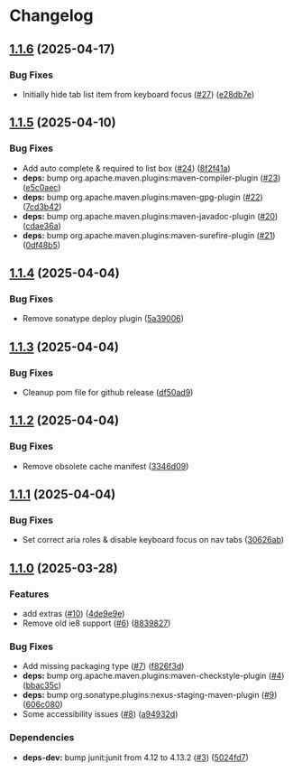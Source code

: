 # Changelog

## [1.1.6](https://github.com/notz/gwtbootstrap3/compare/v1.1.5...v1.1.6) (2025-04-17)


### Bug Fixes

* Initially hide tab list item from keyboard focus ([#27](https://github.com/notz/gwtbootstrap3/issues/27)) ([e28db7e](https://github.com/notz/gwtbootstrap3/commit/e28db7e3bd956fcd419a89f2160632df2fc19b4d))

## [1.1.5](https://github.com/notz/gwtbootstrap3/compare/v1.1.4...v1.1.5) (2025-04-10)


### Bug Fixes

* Add auto complete & required to list box ([#24](https://github.com/notz/gwtbootstrap3/issues/24)) ([8f2f41a](https://github.com/notz/gwtbootstrap3/commit/8f2f41a7f3e2d8cd32f1ac5111b2d683fd60e71a))
* **deps:** bump org.apache.maven.plugins:maven-compiler-plugin ([#23](https://github.com/notz/gwtbootstrap3/issues/23)) ([e5c0aec](https://github.com/notz/gwtbootstrap3/commit/e5c0aec7e99cfb5078b5602a455d33ed694c7c10))
* **deps:** bump org.apache.maven.plugins:maven-gpg-plugin ([#22](https://github.com/notz/gwtbootstrap3/issues/22)) ([7cd3b42](https://github.com/notz/gwtbootstrap3/commit/7cd3b420b59bd6fd4e66e5dacc8b307bafee34df))
* **deps:** bump org.apache.maven.plugins:maven-javadoc-plugin ([#20](https://github.com/notz/gwtbootstrap3/issues/20)) ([cdae36a](https://github.com/notz/gwtbootstrap3/commit/cdae36adba37c379ba549641b152b8e44876ce06))
* **deps:** bump org.apache.maven.plugins:maven-surefire-plugin ([#21](https://github.com/notz/gwtbootstrap3/issues/21)) ([0df48b5](https://github.com/notz/gwtbootstrap3/commit/0df48b5040ae382d5c930fceb628d4264ebe722a))

## [1.1.4](https://github.com/notz/gwtbootstrap3/compare/v1.1.3...v1.1.4) (2025-04-04)


### Bug Fixes

* Remove sonatype deploy plugin ([5a39006](https://github.com/notz/gwtbootstrap3/commit/5a39006efc491a5d1b13632aa06036da600777ac))

## [1.1.3](https://github.com/notz/gwtbootstrap3/compare/v1.1.2...v1.1.3) (2025-04-04)


### Bug Fixes

* Cleanup pom file for github release ([df50ad9](https://github.com/notz/gwtbootstrap3/commit/df50ad9e8ed07f112dd182232d6fe355e2734f55))

## [1.1.2](https://github.com/notz/gwtbootstrap3/compare/v1.1.1...v1.1.2) (2025-04-04)


### Bug Fixes

* Remove obsolete cache manifest ([3346d09](https://github.com/notz/gwtbootstrap3/commit/3346d0900916ba121b2eb3a4e3a1941576fd4b99))

## [1.1.1](https://github.com/notz/gwtbootstrap3/compare/v1.1.0...v1.1.1) (2025-04-04)


### Bug Fixes

* Set correct aria roles & disable keyboard focus on nav tabs ([30626ab](https://github.com/notz/gwtbootstrap3/commit/30626abf1772c437c308c56c17daafadcc6ca2d8))

## [1.1.0](https://github.com/notz/gwtbootstrap3/compare/1.0.1...v1.1.0) (2025-03-28)


### Features

* add extras ([#10](https://github.com/notz/gwtbootstrap3/issues/10)) ([4de9e9e](https://github.com/notz/gwtbootstrap3/commit/4de9e9e160bf52cc000906b0129e72a833a6a576))
* Remove old ie8 support ([#6](https://github.com/notz/gwtbootstrap3/issues/6)) ([8839827](https://github.com/notz/gwtbootstrap3/commit/8839827715d937c3f8aebe9dad91a755bb2af2c8))


### Bug Fixes

* Add missing packaging type ([#7](https://github.com/notz/gwtbootstrap3/issues/7)) ([f826f3d](https://github.com/notz/gwtbootstrap3/commit/f826f3db3a8c5ae964db5e12f3c407aaa1f14e78))
* **deps:** bump org.apache.maven.plugins:maven-checkstyle-plugin ([#4](https://github.com/notz/gwtbootstrap3/issues/4)) ([bbac35c](https://github.com/notz/gwtbootstrap3/commit/bbac35c0a0c775237ae38cbef28f75bc9e432eed))
* **deps:** bump org.sonatype.plugins:nexus-staging-maven-plugin ([#9](https://github.com/notz/gwtbootstrap3/issues/9)) ([606c080](https://github.com/notz/gwtbootstrap3/commit/606c080b6128bd293f5b3bd43f8d45eda20523c2))
* Some accessibility issues ([#8](https://github.com/notz/gwtbootstrap3/issues/8)) ([a94932d](https://github.com/notz/gwtbootstrap3/commit/a94932d5c30da3eb0b2c4c05ff9c6ec4607394d0))


### Dependencies

* **deps-dev:** bump junit:junit from 4.12 to 4.13.2 ([#3](https://github.com/notz/gwtbootstrap3/issues/3)) ([5024fd7](https://github.com/notz/gwtbootstrap3/commit/5024fd7a05722edd34984ae2bee80ded227354ae))

